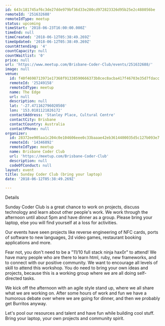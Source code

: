 ```yaml
---
id: 643c181745af6c3de27dde979bf36d33e280cd972823326d95b25e2c488056be
remoteId: '251632688'
remoteIdType: meetup
status: upcoming
timeStart: '2018-06-23T16:00:00.000Z'
timeEnd: null
timeCreated: '2018-06-12T05:38:49.269Z'
timeUpdated: '2018-06-12T05:38:49.269Z'
countAttending: '4'
countCapacity: null
countWaitlist: '0'
price: null
url: 'https://www.meetup.com/Brisbane-Coder-Club/events/251632688/'
image: null
venue:
  id: f40f4698713971e17368f91338590666373b8cec8acba417f46703e35d7fdacc
  remoteId: '25249158'
  remoteIdType: meetup
  name: The Edge
  url: null
  description: null
  lat: '-27.471162796020508'
  lon: '153.0181121826172'
  contactAddress: 'Stanley Place, Cultural Centre'
  contactCity: Brisbane
  contactCountry: Australia
  contactPhone: null
organizer:
  id: 28372ee905aa1c204c0e104606eee0c33baaae42eb3614400035d5c127b093e7
  remoteId: '14346892'
  remoteIdType: meetup
  name: Brisbane Coder Club
  url: 'https://meetup.com/Brisbane-Coder-Club'
  description: null
  codeOfConduct: null
layout: event
title: Sunday Coder Club (bring your laptop)
date: '2018-06-12T05:38:49.269Z'

---
```

<p>Details</p> <p>Sunday Coder Club is a great chance to work on projects, discuss technology and learn about other people's work. We work through the afternoon until about 5pm and have dinner as a group. Please bring your laptop, else you will find yourself at a loss for activities.</p> <p>Our events have seen projects like reverse engineering of NFC cards, ports of software to new languages, 2d video games, restaurant booking applications and more.</p> <p>Fear not, you don't need to be a "11/10 full stack ninja hax0r" to attend! We have many people who are there to learn html, ruby, new frameworks, and to connect with our positive community. We want to encourage all levels of skill to attend this workshop. You do need to bring your own ideas and projects, because this is a working group where we are all doing self-directed tasks.</p> <p>We kick off the afternoon with an agile style stand up, where we all share what we are working on. After some hours of work and fun we have a humorous debate over where we are going for dinner, and then we probably get Burritos anyway.</p> <p>Let's pool our resources and talent and have fun while building cool stuff. Bring your laptop, your own projects and community spirit.</p>
